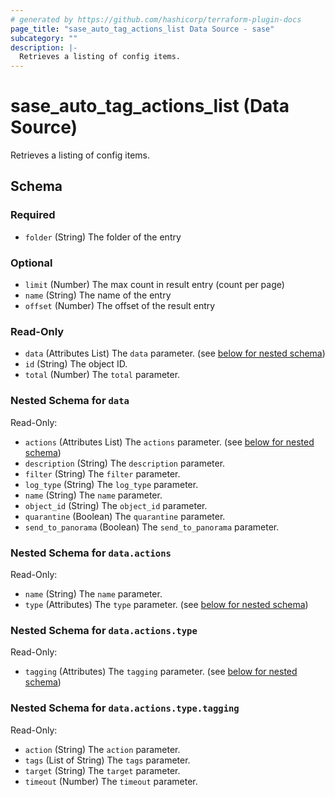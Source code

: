 ```yaml
---
# generated by https://github.com/hashicorp/terraform-plugin-docs
page_title: "sase_auto_tag_actions_list Data Source - sase"
subcategory: ""
description: |-
  Retrieves a listing of config items.
---
```


# sase_auto_tag_actions_list (Data Source)

Retrieves a listing of config items.



<!-- schema generated by tfplugindocs -->
## Schema

### Required

- `folder` (String) The folder of the entry

### Optional

- `limit` (Number) The max count in result entry (count per page)
- `name` (String) The name of the entry
- `offset` (Number) The offset of the result entry

### Read-Only

- `data` (Attributes List) The `data` parameter. (see [below for nested schema](#nestedatt--data))
- `id` (String) The object ID.
- `total` (Number) The `total` parameter.

<a id="nestedatt--data"></a>
### Nested Schema for `data`

Read-Only:

- `actions` (Attributes List) The `actions` parameter. (see [below for nested schema](#nestedatt--data--actions))
- `description` (String) The `description` parameter.
- `filter` (String) The `filter` parameter.
- `log_type` (String) The `log_type` parameter.
- `name` (String) The `name` parameter.
- `object_id` (String) The `object_id` parameter.
- `quarantine` (Boolean) The `quarantine` parameter.
- `send_to_panorama` (Boolean) The `send_to_panorama` parameter.

<a id="nestedatt--data--actions"></a>
### Nested Schema for `data.actions`

Read-Only:

- `name` (String) The `name` parameter.
- `type` (Attributes) The `type` parameter. (see [below for nested schema](#nestedatt--data--actions--type))

<a id="nestedatt--data--actions--type"></a>
### Nested Schema for `data.actions.type`

Read-Only:

- `tagging` (Attributes) The `tagging` parameter. (see [below for nested schema](#nestedatt--data--actions--type--tagging))

<a id="nestedatt--data--actions--type--tagging"></a>
### Nested Schema for `data.actions.type.tagging`

Read-Only:

- `action` (String) The `action` parameter.
- `tags` (List of String) The `tags` parameter.
- `target` (String) The `target` parameter.
- `timeout` (Number) The `timeout` parameter.


